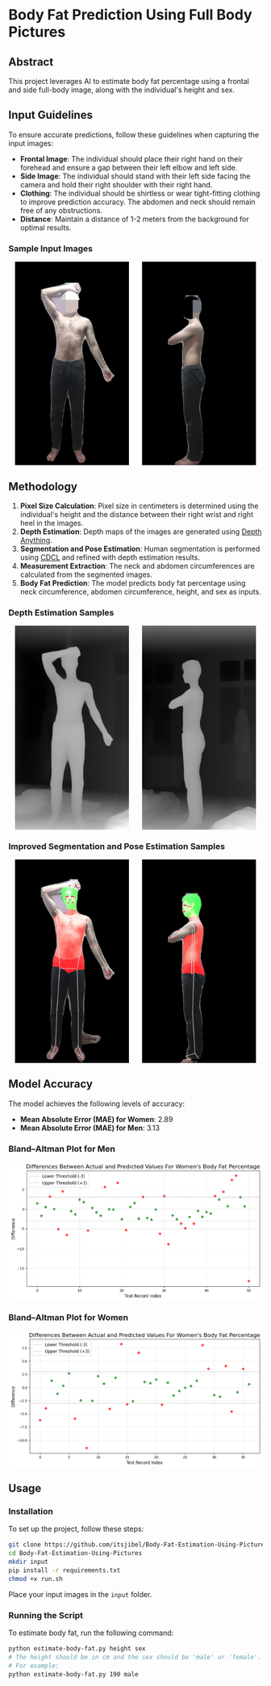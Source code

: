 # Body Fat Prediction Using Full Body Pictures

## Abstract

This project leverages AI to estimate body fat percentage using a frontal and side full-body image, along with the individual's height and sex. 

## Input Guidelines

To ensure accurate predictions, follow these guidelines when capturing the input images:

- **Frontal Image**: The individual should place their right hand on their forehead and ensure a gap between their left elbow and left side.
- **Side Image**: The individual should stand with their left side facing the camera and hold their right shoulder with their right hand.
- **Clothing**: The individual should be shirtless or wear tight-fitting clothing to improve prediction accuracy. The abdomen and neck should remain free of any obstructions.
- **Distance**: Maintain a distance of 1-2 meters from the background for optimal results.

### Sample Input Images

<div style="display: flex; justify-content: space-around;">
  <img src="README FILES/Front_sample.jpg" alt="Frontal Image Sample" style="width: 45%;"/>
  <img src="README FILES/Left_sample.jpg" alt="Side Image Sample" style="width: 45%;"/>
</div>

## Methodology

1. **Pixel Size Calculation**: Pixel size in centimeters is determined using the individual's height and the distance between their right wrist and right heel in the images.
2. **Depth Estimation**: Depth maps of the images are generated using [Depth Anything](https://github.com/LiheYoung/Depth-Anything/).
3. **Segmentation and Pose Estimation**: Human segmentation is performed using [CDCL](https://github.com/kevinlin311tw/CDCL-human-part-segmentation) and refined with depth estimation results.
4. **Measurement Extraction**: The neck and abdomen circumferences are calculated from the segmented images.
5. **Body Fat Prediction**: The model predicts body fat percentage using neck circumference, abdomen circumference, height, and sex as inputs.

### Depth Estimation Samples

<div style="display: flex; justify-content: space-around;">
  <img src="README FILES/Front_depth.png" alt="Frontal Depth Estimation" style="width: 45%;"/>
  <img src="README FILES/Left_depth.png" alt="Side Depth Estimation" style="width: 45%;"/>
</div>

### Improved Segmentation and Pose Estimation Samples

<div style="display: flex; justify-content: space-around;">
  <img src="README FILES/Front_segmented_sample.jpg" alt="Frontal Segmented Image" style="width: 45%;"/>
  <img src="README FILES/Left_segmented_sample.jpg" alt="Side Segmented Image" style="width: 45%;"/>
</div>

## Model Accuracy

The model achieves the following levels of accuracy:

- **Mean Absolute Error (MAE) for Women**: 2.89
- **Mean Absolute Error (MAE) for Men**: 3.13

### Bland–Altman Plot for Men

<div style="display: flex; justify-content: space-around;">
  <img src="README FILES/men_altman.png" alt="Bland–Altman Plot for Men"/>
</div>

### Bland–Altman Plot for Women

<div style="display: flex; justify-content: space-around;">
  <img src="README FILES/women_altman.png" alt="Bland–Altman Plot for Women"/>
</div>

## Usage

### Installation

To set up the project, follow these steps:

```bash
git clone https://github.com/itsjibel/Body-Fat-Estimation-Using-Pictures
cd Body-Fat-Estimation-Using-Pictures
mkdir input
pip install -r requirements.txt
chmod +x run.sh
```

Place your input images in the `input` folder.

### Running the Script

To estimate body fat, run the following command:

```bash
python estimate-body-fat.py height sex
# The height should be in cm and the sex should be 'male' or 'female'.
# For example:
python estimate-body-fat.py 190 male
```
